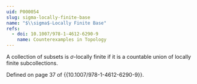 ```yaml
---
uid: P000054
slug: sigma-locally-finite-base
name: "$\\sigma$-Locally Finite Base"
refs:
  - doi: 10.1007/978-1-4612-6290-9
    name: Counterexamples in Topology
---
```

A collection of subsets is $\sigma$-locally finite if it is a countable union of locally finite subcollections.

Defined on page 37 of {{10.1007/978-1-4612-6290-9}}.

